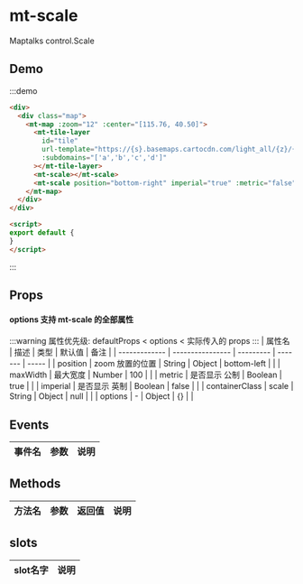 # mt-scale

Maptalks control.Scale

## Demo
:::demo

```html
<div>
  <div class="map">
    <mt-map :zoom="12" :center="[115.76, 40.50]">
      <mt-tile-layer
        id="tile"
        url-template="https://{s}.basemaps.cartocdn.com/light_all/{z}/{x}/{y}.png"
        :subdomains="['a','b','c','d']"
      ></mt-tile-layer>
      <mt-scale></mt-scale>
      <mt-scale position="bottom-right" imperial="true" :metric="false"></mt-scale>
    </mt-map>
  </div>
</div>

<script>
export default {
}
</script>
```
:::

## Props
#### options 支持 mt-scale 的全部属性
:::warning
属性优先级: defaultProps < options < 实际传入的 props
:::
| 属性名         | 描述           | 类型  | 默认值 | 备注 |
| ------------- | ---------------- | --------- | ------- | ----- |
| position | zoom 放置的位置 | String \| Object | bottom-left |  |
| maxWidth | 最大宽度 | Number | 100 |  |
| metric | 是否显示 公制 | Boolean | true |  |
| imperial | 是否显示 英制 | Boolean | false |  |
| containerClass | scale | String \| Object | null |  |
| options | - | Object | {} |  |

## Events
| 事件名 | 参数 | 说明  |
| ------- | --------- | ---------------- |

## Methods
| 方法名 | 参数 | 返回值 | 说明  |
| ------- | --------- | --------- |---------------- |

## slots
| slot名字 | 说明 |
| ------- | --------- |
